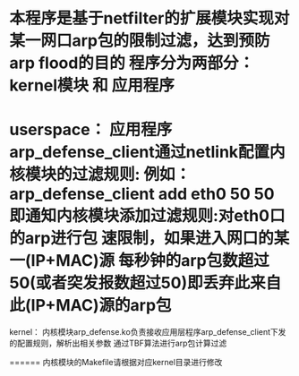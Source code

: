 本程序是基于netfilter的扩展模块实现对某一网口arp包的限制过滤，达到预防arp flood的目的
程序分为两部分：kernel模块 和 应用程序
======
userspace：
应用程序arp_defense_client通过netlink配置内核模块的过滤规则:
例如：arp_defense_client add eth0 50 50 即通知内核模块添加过滤规则:对eth0口的arp进行包
速限制，如果进入网口的某一(IP+MAC)源 每秒钟的arp包数超过50(或者突发报数超过50)即丢弃此来自此(IP+MAC)源的arp包
======
kernel：
内核模块arp_defense.ko负责接收应用层程序arp_defense_client下发的配置规则，解析出相关参数
通过TBF算法进行arp包计算过滤

======
内核模块的Makefile请根据对应kernel目录进行修改
